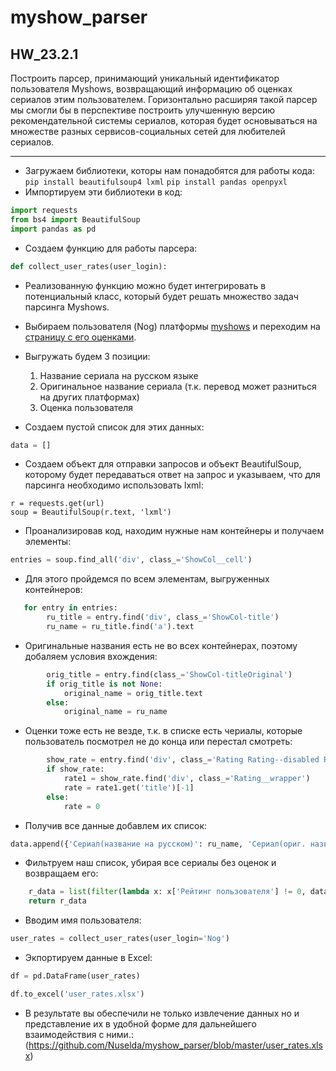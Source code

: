# myshow_parser
HW_23.2.1
---

Построить парсер, принимающий уникальный идентификатор пользователя Myshows, возвращающий информацию об оценках сериалов этим пользователем.
Горизонтально расширяя такой парсер мы смогли бы в перспективе построить улучшенную версию рекомендательной системы сериалов, которая будет основываться на множестве разных сервисов-социальных сетей для любителей сериалов.

---
* Загружаем библиотеки, которы нам понадобятся для работы кода:
`
pip install beautifulsoup4 lxml
`
`
pip install pandas openpyxl
`
* Импортируем эти библиотеки в код:
```python
import requests
from bs4 import BeautifulSoup
import pandas as pd
```
* Создаем функцию для работы парсера:
```python
def collect_user_rates(user_login):
```
* Реализованную функцию можно будет интегрировать в потенциальный класс, который будет решать множество задач парсинга Myshows.

* Выбираем пользователя (Nog) платформы [myshows](https://myshows.me/) и переходим на [страницу с его оценками](https://myshows.me/Nog/wasted/).
* Выгружать будем 3 позиции:
  1) Название сериала на русском языке
  2) Оригинальное название сериала (т.к. перевод может разниться на других платформах)
  3) Оценка пользователя
* Создаем пустой список для этих данных:
```python
data = []
```

* Cоздаем объект для отправки запросов и объект BeautifulSoup, которому будет передаваться ответ на запрос и указываем, что для парсинга необходимо использовать lxml:
```
r = requests.get(url)
soup = BeautifulSoup(r.text, 'lxml')
```

* Проанализировав код, находим нужные нам контейнеры и получаем элементы:
```python
entries = soup.find_all('div', class_='ShowCol__cell')
```
* Для этого пройдемся по всем элементам, выгруженных контейнеров:
```python
   for entry in entries:
        ru_title = entry.find('div', class_='ShowCol-title')
        ru_name = ru_title.find('a').text
```
* Оригинальные названия есть не во всех контейнерах, поэтому добаляем условия вхождения:
```python
        orig_title = entry.find(class_='ShowCol-titleOriginal')
        if orig_title is not None:
            original_name = orig_title.text
        else:
            original_name = ru_name
```
* Оценки тоже есть не везде, т.к. в списке есть чериалы, которые пользователь посмотрел не до конца или перестал смотреть:
```python
        show_rate = entry.find('div', class_='Rating Rating--disabled Rating--active Rating--size-s mobile tablet')
        if show_rate:
            rate1 = show_rate.find('div', class_='Rating__wrapper')
            rate = rate1.get('title')[-1]
        else:
            rate = 0
```
* Получив все данные добавлем их список:
```python
data.append({'Сериал(название на русском)': ru_name, 'Сериал(ориг. название)': original_name, 'Рейтинг пользователя': rate})
```
* Фильтруем наш список, убирая все сериалы без оценок и возвращаем его:
```python
    r_data = list(filter(lambda x: x['Рейтинг пользователя'] != 0, data))
    return r_data
```
* Вводим имя пользователя:
```python
user_rates = collect_user_rates(user_login='Nog')
```
* Экпортируем данные в Excel:
```python
df = pd.DataFrame(user_rates)

df.to_excel('user_rates.xlsx')
```
* В результате вы обеспечили не только извлечение данных но и представление их в удобной форме для дальнейшего взаимодействия с ними.:
(https://github.com/Nuselda/myshow_parser/blob/master/user_rates.xlsx)
